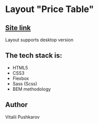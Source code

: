 # Layout "Price Table"
## [Site link](https://github.com/vitalekp/layout2)
Layout supports desktop version

## The tech stack is:
* HTML5
* CSS3
* Flexbox
* Sass (Scss)
* BEM methodology
## Author
Vitalii Pushkarov

